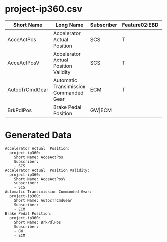 project-ip360.csv
==========================
|Short Name|Long Name|Subscriber|Feature02:EBD|Feature05:ABS|Feature06:TCS|Feature07:SCS  |
| --- |--- |--- |--- |--- |--- |--- |
| AcceActPos | Accelerator Actual  Position | SCS | T | T | T | T | 
| AcceActPosV | Accelerator Actual  Position Validity | SCS | T | T | T | T | 
| AutocTrCmdGear | Automatic Transimission Commanded Gear | ECM | T | T | T |  | 
| BrkPdlPos | Brake Pedal Position | GW\|ECM |  |  |  | T | 

Generated Data
==========================

```
Accelerator Actual  Position:
  project-ip360:
    Short Name: AcceActPos
    Subscriber:
    - SCS
Accelerator Actual  Position Validity:
  project-ip360:
    Short Name: AcceActPosV
    Subscriber:
    - SCS
Automatic Transimission Commanded Gear:
  project-ip360:
    Short Name: AutocTrCmdGear
    Subscriber:
    - ECM
Brake Pedal Position:
  project-ip360:
    Short Name: BrkPdlPos
    Subscriber:
    - GW
    - ECM
```
